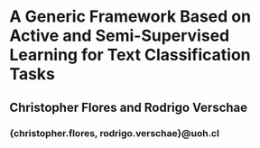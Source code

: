 # A Generic Framework Based on Active and Semi-Supervised Learning for Text Classification Tasks
## Christopher Flores and Rodrigo Verschae
### {christopher.flores, rodrigo.verschae}@uoh.cl
